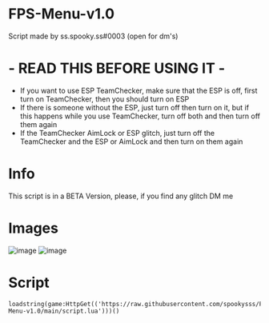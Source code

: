 # FPS-Menu-v1.0

Script made by ss.spooky.ss#0003 (open for dm's)

# - READ THIS BEFORE USING IT -

* If you want to use ESP TeamChecker, make sure that the ESP is off, first turn on TeamChecker, then you should turn on ESP
* If there is someone without the ESP, just turn off then turn on it, but if this happens while you use TeamChecker, turn off both and then turn off them again
* If the TeamChecker AimLock or ESP glitch, just turn off the TeamChecker and the ESP or AimLock and then turn on them again

# Info

This script is in a BETA Version, please, if you find any glitch DM me

# Images

![image](https://user-images.githubusercontent.com/81113363/185801465-c759ae93-4cea-4ea1-b72e-06eef4c1d4fd.png)
![image](https://user-images.githubusercontent.com/81113363/185801971-18e373da-66ad-4fdc-8c86-ecad4c56072c.png)


# Script

```
loadstring(game:HttpGet(('https://raw.githubusercontent.com/spookysss/FPS-Menu-v1.0/main/script.lua')))()
